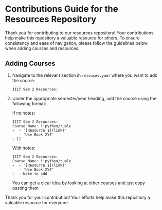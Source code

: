 # Contributions Guide for the Resources Repository

Thank you for contributing to our resources repository! Your contributions help make this repository a valuable resource for others. To ensure consistency and ease of navigation, please follow the guidelines below when adding courses and resources.

## Adding Courses

1. Navigate to the relevant section in `resouces.yaml` where you want to add the course.

   ```
   IIIT Sem 2 Resources:
   ```

2. Under the appropriate semester/year heading, add the course using the following format:

   If no notes:
   ```
   IIIT Sem 2 Resources:
   Course Name: !!python/tuple
   -  - '[Resource 1](link)'
      - 'Use Book XYZ'
   - []
   ```

   With notes:
   ```
   IIIT Sem 2 Resources:
   Course Name: !!python/tuple
   -  - '[Resource 1](link)'
      - 'Use Book XYZ'
   -  - Note to add
   ```

   You can get a clear idea by looking at other courses and just copy pasting them

Thank you for your contribution! Your efforts help make this repository a valuable resource for everyone.
